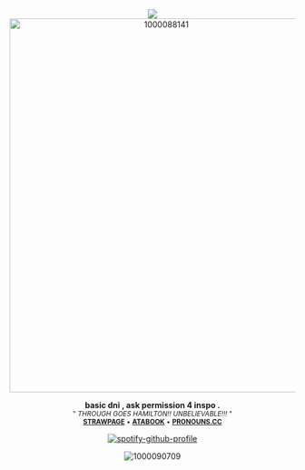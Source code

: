 <div align="center">
<img src="https://komarev.com/ghpvc/?username=dmutt7&color=5A8691&label=woof">

<img width="537" height="658" alt="1000088141" src="https://github.com/user-attachments/assets/2e238324-0525-4e93-acb4-cfbe7390d356"/>

__basic dni , ask permission 4 inspo .__<br/><sub>" _THROUGH GOES HAMILTON!! UNBELIEVABLE!!!_ "<br/> 
[__STRAWPAGE__](https://deemutt.straw.page) • [__ATABOOK__](https://dmutt7.atabook.org/) •  [__PRONOUNS.CC__](https://pronouns.cc/@dmutt7)

[![spotify-github-profile](https://spotify-github-profile.kittinanx.com/api/view?uid=hpvy7u3a5ewsaqd808vwnxcls&cover_image=true&theme=natemoo-re&show_offline=false&background_color=121212&interchange=false&bar_color=5f8f99&bar_color_cover=false)](https://github.com/kittinan/spotify-github-profile)


![1000090709](https://github.com/user-attachments/assets/664b7347-65ff-42d0-9646-17edbdf970b2)
